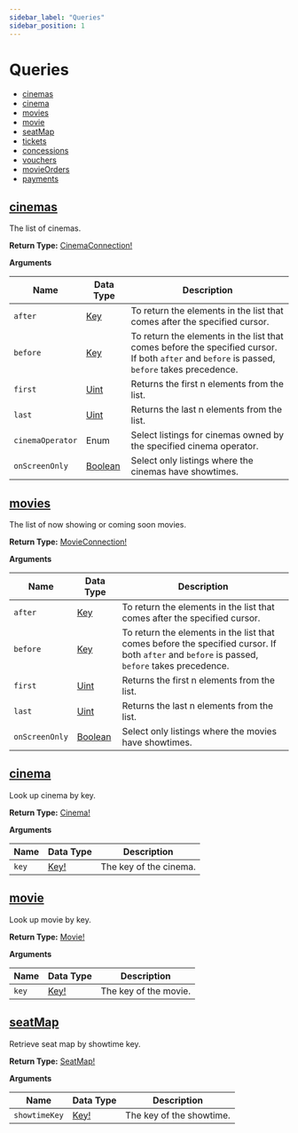 ```yaml
---
sidebar_label: "Queries"
sidebar_position: 1
---
```


# Queries

- [cinemas](/docs/graphql/queries#cinemas)
- [cinema](/docs/graphql/queries#cinema)
- [movies](/docs/graphql/queries#movies)
- [movie](/docs/graphql/queries#movie)
- [seatMap](/docs/graphql/queries#seatmap)
- [tickets](/docs/graphql/queries#tickets)
- [concessions](/docs/graphql/queries#concessions)
- [vouchers](/docs/graphql/queries#vouchers)
- [movieOrders](/docs/graphql/queries#movieOrders)
- [payments](/docs/graphql/queries#payments)

<!-- # Connections

Connections return a paginated list of items. The pagination is cursor-based. -->

## [cinemas](/docs/graphql/objects#cinemaconnection)

The list of cinemas.

**Return Type:** [CinemaConnection!](/docs/graphql/objects#cinemaconnection)

**Arguments**

| Name             | Data Type                                | Description                                                                                                                                   |
| ---------------- | ---------------------------------------- | --------------------------------------------------------------------------------------------------------------------------------------------- |
| `after`          | [Key](/docs/graphql/scalars#key)         | To return the elements in the list that comes after the specified cursor.                                                                     |
| `before`         | [Key](/docs/graphql/scalars#key)         | To return the elements in the list that comes before the specified cursor. If both `after` and `before` is passed, `before` takes precedence. |
| `first`          | [Uint](/docs/graphql/scalars#uint)       | Returns the first n elements from the list.                                                                                                   |
| `last`           | [Uint](/docs/graphql/scalars#uint)       | Returns the last n elements from the list.                                                                                                    |
| `cinemaOperator` | Enum                                     | Select listings for cinemas owned by the specified cinema operator.                                                                           |
| `onScreenOnly`   | [Boolean](/docs/graphql/scalars#boolean) | Select only listings where the cinemas have showtimes.                                                                                        |

## [movies](/docs/graphql/objects#movieconnection)

The list of now showing or coming soon movies.

**Return Type:** [MovieConnection!](/docs/graphql/objects#movieconnection)

**Arguments**

| Name           | Data Type                                | Description                                                                                                                                   |
| -------------- | ---------------------------------------- | --------------------------------------------------------------------------------------------------------------------------------------------- |
| `after`        | [Key](/docs/graphql/scalars#key)         | To return the elements in the list that comes after the specified cursor.                                                                     |
| `before`       | [Key](/docs/graphql/scalars#key)         | To return the elements in the list that comes before the specified cursor. If both `after` and `before` is passed, `before` takes precedence. |
| `first`        | [Uint](/docs/graphql/scalars#uint)       | Returns the first n elements from the list.                                                                                                   |
| `last`         | [Uint](/docs/graphql/scalars#uint)       | Returns the last n elements from the list.                                                                                                    |
| `onScreenOnly` | [Boolean](/docs/graphql/scalars#boolean) | Select only listings where the movies have showtimes.                                                                                         |

## [cinema](/docs/graphql/objects#cinema)

Look up cinema by key.

**Return Type:** [Cinema!](/docs/graphql/objects#cinema)

**Arguments**

| Name  | Data Type                         | Description            |
| ----- | --------------------------------- | ---------------------- |
| `key` | [Key!](/docs/graphql/scalars#key) | The key of the cinema. |

## [movie](/docs/graphql/objects#movie)

Look up movie by key.

**Return Type:** [Movie!](/docs/graphql/objects#movie)

**Arguments**

| Name  | Data Type                         | Description           |
| ----- | --------------------------------- | --------------------- |
| `key` | [Key!](/docs/graphql/scalars#key) | The key of the movie. |

## [seatMap](/docs/graphql/queries#seatmap)

Retrieve seat map by showtime key.

**Return Type:** [SeatMap!](/docs/graphql/objects#seatmap)

**Arguments**

| Name          | Data Type                         | Description              |
| ------------- | --------------------------------- | ------------------------ |
| `showtimeKey` | [Key!](/docs/graphql/scalars#key) | The key of the showtime. |
